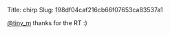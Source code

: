 Title: chirp
Slug: 198df04caf216cb66f07653ca83537a1

<a href="http://twitter.com/tiny_m">@tiny_m</a> thanks for the RT :)

